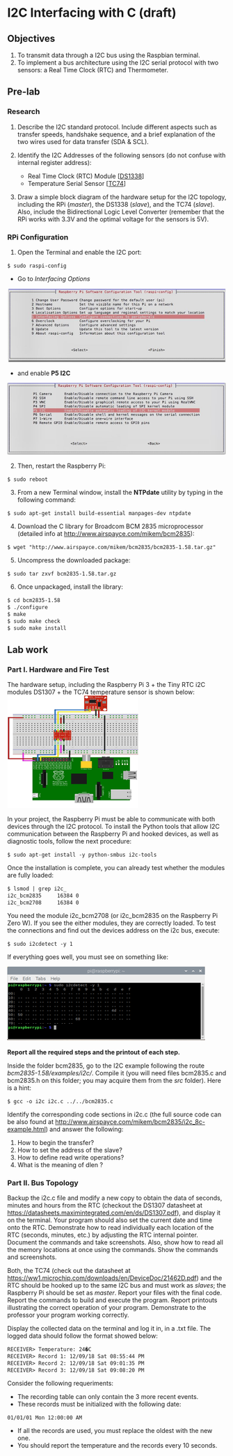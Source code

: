# I2C Interfacing with C (draft)

## Objectives
1. To transmit data through a I2C bus using the Raspbian terminal.
2. To implement a bus architecture using the I2C serial protocol with two sensors: a Real Time Clock (RTC) and Thermometer.

## Pre-lab
### Research
1. Describe the I2C standard protocol. Include different aspects such as transfer speeds, handshake sequence, and a brief explanation of the two wires used for data transfer (SDA & SCL).

2. Identify the I2C Addresses of the following sensors (do not confuse with internal register address):
   * Real Time Clock (RTC) Module [[DS1338](https://datasheets.maximintegrated.com/en/ds/DS1307.pdf)]
   * Temperature Serial Sensor [[TC74](https://ww1.microchip.com/downloads/en/DeviceDoc/21462D.pdf)]

3. Draw a simple block diagram of the hardware setup for the I2C topology, including the RPi (*master*), the DS1338 (*slave*), and the TC74 (*slave*). Also, include the Bidirectional Logic Level Converter (remember that the RPi works with 3.3V and the optimal voltage for the sensors is 5V).

### RPi Configuration
1. Open the Terminal and enable the I2C port:
```
$ sudo raspi-config
```
   * Go to *Interfacing Options* 

![Interfacing options screen](img/fig01.png)

   * and enable **P5 I2C**

![I2C enabling screen](img/fig02.png)

2. Then, restart the Raspberry Pi:
```
$ sudo reboot
```
3. From a new Terminal window, install the **NTPdate** utility by typing in the following command:
```
$ sudo apt-get install build-essential manpages-dev ntpdate
```
4. Download the C library for Broadcom BCM 2835 microprocessor (detailed info at http://www.airspayce.com/mikem/bcm2835):
```
$ wget "http://www.airspayce.com/mikem/bcm2835/bcm2835-1.58.tar.gz"
```
5. Uncompress the downloaded package:
```
$ sudo tar zxvf bcm2835-1.58.tar.gz
```
6. Once unpackaged, install the library:
```
$ cd bcm2835-1.58
$ ./configure
$ make
$ sudo make check
$ sudo make install
```

## Lab work
### Part I. Hardware and Fire Test
The hardware setup, including the Raspberry Pi 3 + the Tiny RTC i2C modules DS1307 + the TC74 temperature sensor is shown below:
![Hardware setup](img/fig04.png)

In your project, the Raspberry Pi must be able to communicate with both devices through the I2C protocol. To install the Python tools that allow I2C communication between the Raspberry Pi and hooked devices, as well as diagnostic tools, follow the next procedure:
```
$ sudo apt-get install -y python-smbus i2c-tools
```
Once the installation is complete, you can already test whether the modules are fully loaded:
```
$ lsmod | grep i2c_
i2c_bcm2835		16384 0
i2c_bcm2708		16384 0
```
You need the module i2c_bcm2708 (or i2c_bcm2835 on the Raspberry Pi Zero W). If you see the either modules, they are correctly loaded. To test the connections and find out the devices address on the i2c bus, execute:
```
$ sudo i2cdetect -y 1
```
If everything goes well, you must see on something like:

![1i2 detect screen](img/fig03.png)

**Report all the required steps and the printout of each step.**

Inside the folder bcm2835, go to the I2C example following the route *bcm2835-1.58/examples/i2c/*. Compile it (you will need files bcm2835.c and bcm2835.h on this folder; you may acquire them from the *src* folder). Here is a hint:
```
$ gcc -o i2c i2c.c ../../bcm2835.c
```
Identify the corresponding code sections in i2c.c (the full source code can be also found at http://www.airspayce.com/mikem/bcm2835/i2c_8c-example.html) and answer the following:
1. How to begin the transfer?
2. How to set the address of the slave?
3. How to define read write operations?
4. What is the meaning of  dlen ?

### Part II. Bus Topology
Backup the i2c.c file and modify a new copy to obtain the data of seconds, minutes and hours from the RTC (checkout the DS1307 datasheet at https://datasheets.maximintegrated.com/en/ds/DS1307.pdf), and display it on the terminal. Your program should also set the current date and time onto the RTC. Demonstrate how to read individually each location of the RTC (seconds, minutes, etc.) by adjusting the RTC internal pointer. Document the commands and take screenshots. Also, show how to read all the memory locations at once using the commands. Show the commands and screenshots.

Both, the TC74 (check out the datasheet at https://ww1.microchip.com/downloads/en/DeviceDoc/21462D.pdf) and the RTC should be hooked up to the same I2C bus and must work as *slaves*; the Raspberry Pi should be set as *master*. Report your files with the final code. Report the commands to build and execute the program. Report printouts illustrating the correct operation of your program. Demonstrate to the professor your program working correctly.

Display the collected data on the terminal and log it in, in a .txt file. The logged data should follow the format showed below:
```
RECEIVER> Temperature: 24�C
RECEIVER> Record 1: 12/09/18 Sat 08:55:44 PM
RECEIVER> Record 2: 12/09/18 Sat 09:01:35 PM
RECEIVER> Record 3: 12/09/18 Sat 09:08:20 PM
```
Consider the following requeriments:
* The recording table can only contain the 3 more recent events.
* These records must be initialized with the following date:
```
01/01/01 Mon 12:00:00 AM	
```
* If all the records are used, you must replace the oldest with the new one.
* You should report the temperature and the records every 10 seconds. 
